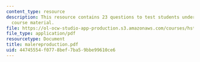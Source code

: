 ```yaml
---
content_type: resource
description: This resource contains 23 questions to test students understanding of
  course material.
file: https://ol-ocw-studio-app-production.s3.amazonaws.com/courses/hst-071-human-reproductive-biology-fall-2005/44745554f0778bef7ba59bbe99610ce6_malereproduction.pdf
file_type: application/pdf
resourcetype: Document
title: malereproduction.pdf
uid: 44745554-f077-8bef-7ba5-9bbe99610ce6
---
```

